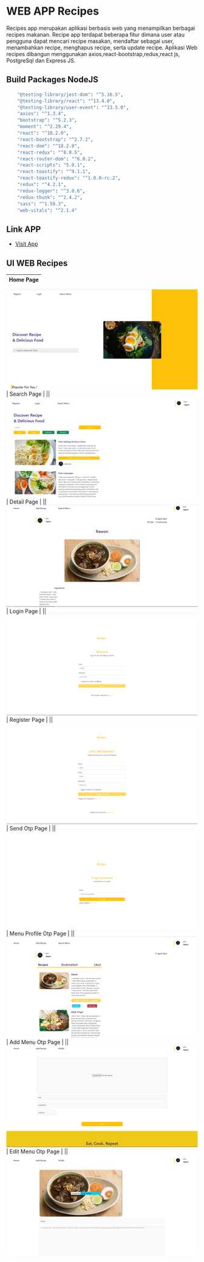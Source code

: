 # WEB APP Recipes
Recipes app merupakan aplikasi berbasis web yang menampilkan berbagai recipes makanan. Recipe app terdapat beberapa fitur dimana user atau pengguna dapat mencari recipe masakan, mendaftar sebagai user, menambahkan recipe, menghapus recipe, serta update recipe. Aplikasi Web recipes dibangun menggunakan axios,react-bootstrap,redux,react js, PostgreSql dan Express JS.

## Build Packages NodeJS
```bash
    "@testing-library/jest-dom": "^5.16.5",
    "@testing-library/react": "^13.4.0",
    "@testing-library/user-event": "^13.5.0",
    "axios": "^1.3.4",
    "bootstrap": "^5.2.3",
    "moment": "^2.29.4",
    "react": "^18.2.0",
    "react-bootstrap": "^2.7.2",
    "react-dom": "^18.2.0",
    "react-redux": "^8.0.5",
    "react-router-dom": "^6.8.2",
    "react-scripts": "5.0.1",
    "react-toastify": "^9.1.1",
    "react-toastify-redux": "^1.0.0-rc.2",
    "redux": "^4.2.1",
    "redux-logger": "^3.0.6",
    "redux-thunk": "^2.4.2",
    "sass": "^1.58.3",
    "web-vitals": "^2.1.4"
```
## Link APP
- [Visit App](https://recipes-fe-week6.vercel.app/home)
## UI WEB Recipes
| Home Page                                                |
| --------------------------------------------------------- | 
![Home Page](/public/HomePage.png?raw=true "Home Page")
| Search Page                                                |
|| 
![Search Page](/public/SearchPage.png?raw=true "Search Page")
| Detail Page                                                |
|| 
![Detail Page](/public/DetaiPage.png?raw=true "Detail Page")
| Login Page                                                |
|| 
![Login Page](/public/LoginPage.png?raw=true "Login Page")
| Register Page                                                |
|| 
![Register Page](/public/RegisterPage.png?raw=true "Register Page")
| Send Otp Page                                                |
|| 
![Send Otp Page](/public/SendOtp.png?raw=true "Send Otp Page")
| Menu Profile Otp Page                                                |
|| 
![Menu Profile Page](/public/ProfileRecipes.png?raw=true "Menu Profile Page")
| Add Menu Otp Page                                                |
|| 
![Add Menu Page](/public/AddPage.png?raw=true "Add Menu Page")
| Edit Menu Otp Page                                                |
|| 
![Edit Menu Page](/public/EditPage.png?raw=true "Edit Menu Page")
